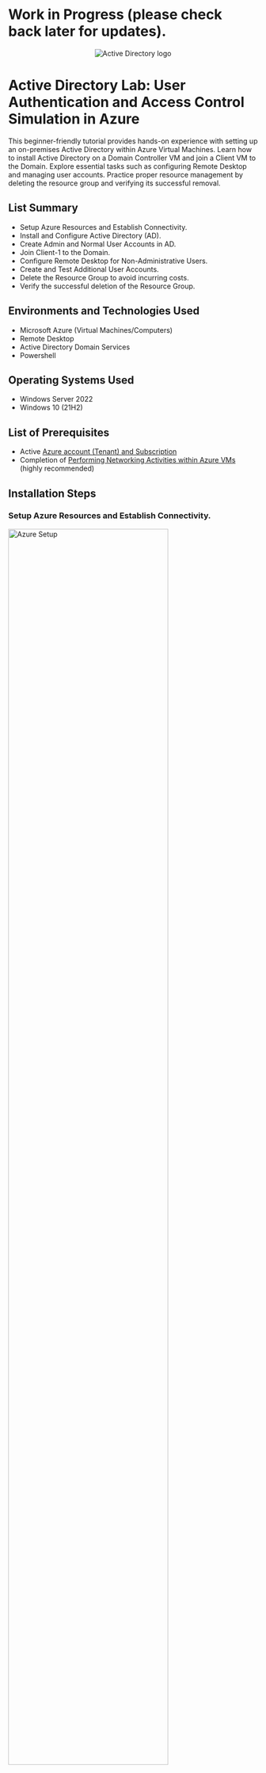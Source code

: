 <h1>Work in Progress (please check back later for updates).</h1>

<p align="center">
<img src="https://i.imgur.com/wHFQr4x.png" alt="Active Directory logo"/>
</p>

<h1>Active Directory Lab: User Authentication and Access Control Simulation in Azure</h1>
This beginner-friendly tutorial provides hands-on experience with setting up an on-premises Active Directory within Azure Virtual Machines. Learn how to install Active Directory on a Domain Controller VM and join a Client VM to the Domain. Explore essential tasks such as configuring Remote Desktop and managing user accounts. Practice proper resource management by deleting the resource group and verifying its successful removal.<br />

<h2>List Summary</h2>

- Setup Azure Resources and Establish Connectivity.
- Install and Configure Active Directory (AD).
- Create Admin and Normal User Accounts in AD.
- Join Client-1 to the Domain.
- Configure Remote Desktop for Non-Administrative Users.
- Create and Test Additional User Accounts.
- Delete the Resource Group to avoid incurring costs.
- Verify the successful deletion of the Resource Group.

<h2>Environments and Technologies Used</h2>

- Microsoft Azure (Virtual Machines/Computers)
- Remote Desktop
- Active Directory Domain Services
- Powershell

<h2>Operating Systems Used </h2>

- Windows Server 2022
- Windows 10</b> (21H2)

<h2>List of Prerequisites</h2>

- Active <a href="https://azure.microsoft.com/en-us/free/">Azure account (Tenant) and Subscription</a>
- Completion of <a href="https://github.com/kylesuzuki/net-activities/tree/main">Performing Networking Activities within Azure VMs</a> (highly recommended)

<h2>Installation Steps</h2>

<h3>Setup Azure Resources and Establish Connectivity.</h3>
<p>
<img src="https://i.imgur.com/DJmEXEB.png" height="80%" width="80%" alt="Azure Setup"/>
</p>
<p>
<ol>
  <li>In Azure, create a Domain Controller VM (Windows Server 2022) named "DC-1" and set its NIC Private IP address to Static.
  <ul>
    <li>Start by searching for "Virtual Machine" and clicking on "Create." Choose your subscription and create a new resource group with a suitable name. Provide a name for the virtual machine, select the region, and set the availability options. Pick the desired Windows Server image and select an appropriate size for the virtual machine. Set a username and password, review the settings, and click "Create."</li>
    <li>To configure the networking for the virtual machine, search for "Virtual Machine" again and select the specific virtual machine. Access the "Networking" section, click on the network interface, and navigate to the IP configurations. Modify the assignment from "Dynamic" to "Static" to set a static IP address.</li>
  </ul></li>
  <li>Create a Client VM (Windows 10) named "Client-1", ensuring that you use the same Resource group and Vnet as DC-1.
      <ul>
    <li>Search for "Virtual Machine" and click on "Create." Choose your subscription, pick the resource group as "DC-1", and name the virtual machine. Select the region, set the availability options, and pick the desired Windows Server image. Select an appropriate size for the virtual machine, and set a username and password. Pick the same virtual network as "DC-1", review the settings, and click "Create."</li>
  </ul></li>
  <li>Using Remote Desktop, log into Client-1 and initiate a perpetual ping to DC-1's private IP address.</li>
  <li>Open a second Remote Desktop window and log into DC-1 to enable ICMPv4.</li>
  <li>Monitor the ping from Client-1 to confirm its successful execution.</li>
</ol>
</p>

<h3>Install and Configure Active Directory (AD).</h3>
<p>
<img src="https://i.imgur.com/DJmEXEB.png" height="80%" width="80%" alt="AD Installation"/>
</p>
<p>
<ol>
  <li>Install Active Directory Domain Services in DC-1.</li>
  <li>Promote DC-1 to a Domain Controller and set up a new forest.</li>
</ol>
</p>

<h3>Create Admin and Normal User Accounts in AD.</h3>
<p>
<img src="https://i.imgur.com/DJmEXEB.png" height="80%" width="80%" alt="AD Account Creation"/>
</p>
<p>
<ol>
  <li>Open Active Directory Users and Computers (ADUC) and create two Organizational Units (OU) called "_EMPLOYEES" and "_ADMINS".</li>
  <li>Create and add a new admin to the "Domain Admins" Security Group.</li>
  <li>Log out of DC-1, then log back in as the new admin.</li>
</ol>
</p>

<h3>Join Client-1 to the Domain.</h3>
<p>
<img src="https://i.imgur.com/DJmEXEB.png" height="80%" width="80%" alt="Client to Domain"/>
</p>
<p>
<ol>
  <li>In Azure, set Client-1's DNS settings to DC-1's NIC Private IP address and then restart Client-1.</li>
  <li>Using Remote Desktop, log back into Client-1 as the original local admin and join Client-1 to the domain.</li>
</ol>
</p>

<h3>Configure Remote Desktop for Non-Administrative Users.</h3>
<p>
<img src="https://i.imgur.com/DJmEXEB.png" height="80%" width="80%" alt="RD Configuration"/>
</p>
<p>
<ol>
  <li>Using Remote Desktop, log back into Client-1 as the new admin and allow "domain users" access to Remote Desktop.</li>
</ol>
</p>

<h3>Create and Test Additional User Accounts.</h3>
<p>
<img src="https://i.imgur.com/DJmEXEB.png" height="80%" width="80%" alt="Account Testing"/>
</p>
<p>
<ol>
  <li>Using Remote Desktop, log back into DC-1 as the new admin and create additional users using this <a href="https://github.com/joshmadakor1/AD_PS/blob/master/Generate-Names-Create-Users.ps1">code</a> in Powershell.</li>
  <li>Open a second Remote Desktop window and log into Client-1 with one of the generated user accounts.</li>
  <li>Unlock a user account with excessive incorrect password attempts.</li>
  <li>Reset a user account's password.</li>
  <li>Disable and enable a user account.</li>
</ol>
</p>

<h3>Delete the Resource Groups created earlier to avoid incurring costs.</h3>
<p>
<img src="https://i.imgur.com/DJmEXEB.png" height="80%" width="80%" alt="Delete RG"/>
</p>
<p>
To delete the Resource Group, follow these steps: search "Resource Group", click on the resource group (e.g., **), click 'Delete resource group', then type or copy and paste the name of your resource group (e.g., RG-Lab-2) to confirm the deletion. Click 'Delete'.

Repeat these steps for the ** resource group that was automatically created earlier as well.
</p>

<h3>Verify the successful deletion of the Resource Groups.</h3>
<p>
<img src="https://i.imgur.com/DJmEXEB.png" height="80%" width="80%" alt="Delete Verified"/>
</p>
<p>
To verify the successful deletion of the Resource Groups, search "Resource Group" and confirm that your specified resource groups (e.g., ** and **) are no longer listed.
</p>
